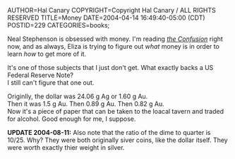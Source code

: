 AUTHOR=Hal Canary
COPYRIGHT=Copyright Hal Canary / ALL RIGHTS RESERVED
TITLE=Money
DATE=2004-04-14 16:49:40-05:00 (CDT)
POSTID=229
CATEGORIES=books;

Neal Stephenson is obsessed with money. I'm reading
[_the Confusion_](https://halcanary.org/isbn/?0060523867/The+Confusion) right now,
and as always, Eliza is trying to figure out _what_ money is in order to learn
_how_ to get more of it.

It's one of those subjects that I just don't get. What exactly backs a US Federal Reserve Note?  
I still can't figure that one out.

Originlly, the dollar was 24.06 g Ag or 1.60 g Au.  
Then it was 1.5 g Au. Then 0.89 g Au. Then 0.82 g Au.  
Now it's a piece of paper that can be taken to the loacal tavern and traded for alcohol. Good enough for me, I suppose.

**UPDATE 2004-08-11:** Also note that the ratio of the dime to quarter is 10/25. Why? They were both originally siver coins, like the dollar itself. They were worth exactly thier weight in silver.
